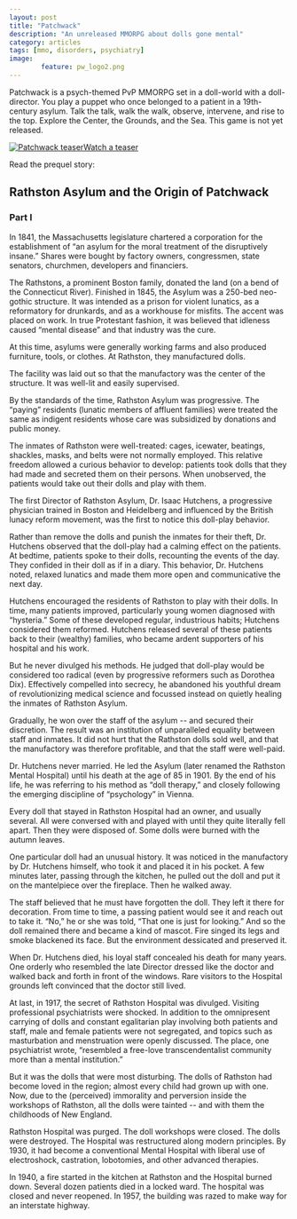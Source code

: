 ```yaml
---
layout: post
title: "Patchwack"
description: "An unreleased MMORPG about dolls gone mental"
category: articles
tags: [mmo, disorders, psychiatry]
image: 
        feature: pw_logo2.png
---
```


Patchwack is a psych-themed PvP MMORPG set in a doll-world with a doll-director. You play a puppet who once belonged to a patient in a 19th-century asylum. Talk the talk, walk the walk, observe, intervene, and rise to the top. Explore the Center, the Grounds, and the Sea. This game is not yet released.

<a href="https://www.youtube.com/watch?v=EcDLBNuFEmA" target="_blank"><img src="https://i1.ytimg.com/vi/EcDLBNuFEmA/mqdefault.jpg" 
alt="Patchwack teaser" />Watch a teaser</a>

Read the prequel story:

## Rathston Asylum and the Origin of Patchwack
 

### Part I


In 1841, the Massachusetts legislature chartered a corporation for the establishment of “an asylum for the moral treatment of the disruptively insane.” Shares were bought by factory owners, congressmen, state senators, churchmen, developers and financiers.

The Rathstons, a prominent Boston family, donated the land (on a bend of the Connecticut River). Finished in 1845, the Asylum was a 250-bed neo-gothic structure. It was intended as a prison for violent lunatics, as a reformatory for drunkards, and as a workhouse for misfits. The accent was placed on work. In true Protestant fashion, it was believed that idleness caused “mental disease” and that industry was the cure.

At this time, asylums were generally working farms and also produced furniture, tools, or clothes. At Rathston, they manufactured dolls.

The facility was laid out so that the manufactory was the center of the structure. It was well-lit and easily supervised.

By the standards of the time, Rathston Asylum was progressive. The “paying” residents (lunatic members of affluent families) were treated the same as indigent residents whose care was subsidized by donations and public money.

The inmates of Rathston were well-treated: cages, icewater, beatings, shackles, masks, and belts were not normally employed. This relative freedom allowed a curious behavior to develop: patients took dolls that they had made and secreted them on their persons. When unobserved, the patients would take out their dolls and play with them.

The first Director of Rathston Asylum, Dr. Isaac Hutchens, a progressive physician trained in Boston and Heidelberg and influenced by the British lunacy reform movement, was the first to notice this doll-play behavior.

Rather than remove the dolls and punish the inmates for their theft, Dr. Hutchens observed that the doll-play had a calming effect on the patients. At bedtime, patients spoke to their dolls, recounting the events of the day. They confided in their doll as if in a diary. This behavior, Dr. Hutchens noted, relaxed lunatics and made them more open and communicative the next day.

Hutchens encouraged the residents of Rathston to play with their dolls. In time, many patients improved, particularly young women diagnosed with “hysteria.” Some of these developed regular, industrious habits; Hutchens considered them reformed. Hutchens released several of these patients back to their (wealthy) families, who became ardent supporters of his hospital and his work.

But he never divulged his methods. He judged that doll-play would be considered too radical (even by progressive reformers such as Dorothea Dix). Effectively compelled into secrecy, he abandoned his youthful dream of revolutionizing medical science and focussed instead on quietly healing the inmates of Rathston Asylum.

Gradually, he won over the staff of the asylum -- and secured their discretion. The result was an institution of unparalleled equality between staff and inmates. It did not hurt that the Rathston dolls sold well, and that the manufactory was therefore profitable, and that the staff were well-paid.

Dr. Hutchens never married. He led the Asylum (later renamed the Rathston Mental Hospital) until his death at the age of 85 in 1901. By the end of his life, he was referring to his method as “doll therapy,” and closely following the emerging discipline of “psychology” in Vienna.

Every doll that stayed in Rathston Hospital had an owner, and usually several. All were conversed with and played with until they quite literally fell apart. Then they were disposed of. Some dolls were burned with the autumn leaves.

One particular doll had an unusual history. It was noticed in the manufactory by Dr. Hutchens himself, who took it and placed it in his pocket. A few minutes later, passing through the kitchen, he pulled out the doll and put it on the mantelpiece over the fireplace. Then he walked away. 

The staff believed that he must have forgotten the doll. They left it there for decoration. From time to time, a passing patient would see it and reach out to take it. “No,” he or she was told, “That one is just for looking.” And so the doll remained there and became a kind of mascot. Fire singed its legs and smoke blackened its face. But the environment dessicated and preserved it.

When Dr. Hutchens died, his loyal staff concealed his death for many years. One orderly who resembled the late Director dressed like the doctor and walked back and forth in front of the windows. Rare visitors to the Hospital grounds left convinced that the doctor still lived.

At last, in 1917, the secret of Rathston Hospital was divulged. Visiting professional psychiatrists were shocked. In addition to the omnipresent carrying of dolls and constant egalitarian play involving both patients and staff, male and female patients were not segregated, and topics such as masturbation and menstruation were openly discussed. The place, one psychiatrist wrote, “resembled a free-love transcendentalist community more than a mental institution.”

But it was the dolls that were most disturbing. The dolls of Rathston had become loved in the region; almost every child had grown up with one. Now, due to the (perceived) immorality and perversion inside the workshops of Rathston, all the dolls were tainted -- and with them the childhoods of New England.

Rathston Hospital was purged. The doll workshops were closed. The dolls were destroyed. The Hospital was restructured along modern principles. By 1930, it had become a conventional Mental Hospital with liberal use of electroshock, castration, lobotomies, and other advanced therapies.

In 1940, a fire started in the kitchen at Rathston and the Hospital burned down. Several dozen patients died in a locked ward. The hospital was closed and never reopened. In 1957, the building was razed to make way for an interstate highway.